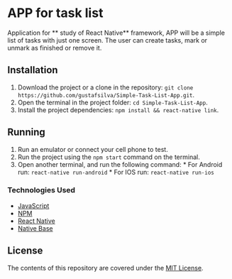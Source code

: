 # APP for task list
Application for ** study of React Native** framework, APP will be a simple list of tasks with just one screen.
The user can create tasks, mark or unmark as finished or remove it.

## Installation
  1. Download the project or a clone in the repository: `git clone https://github.com/gustafsilva/Simple-Task-List-App.git`.
  2. Open the terminal in the project folder: `cd Simple-Task-List-App`.
  3. Install the project dependencies: `npm install && react-native link`.
  
## Running
  1. Run an emulator or connect your cell phone to test.
  2. Run the project using the `npm start` command on the terminal.
  3. Open another terminal, and run the following command:
    * For Android run: `react-native run-android`
    * For IOS run: `react-native run-ios` 

### Technologies Used
  - [JavaScript](https://devdocs.io/javascript)
  - [NPM](https://docs.npmjs.com)
  - [React Native](https://facebook.github.io/react-native/docs/getting-started)
  - [Native Base](https://github.com/GeekyAnts/NativeBase)

## License
The contents of this repository are covered under the [MIT License](https://github.com/gustafsilva/Simple-Task-List-App/blob/master/LICENSE).
